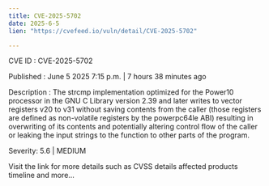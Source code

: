 ```yaml
---
title: CVE-2025-5702
date: 2025-6-5
lien: "https://cvefeed.io/vuln/detail/CVE-2025-5702"

---
```


CVE ID : CVE-2025-5702

Published :  June 5
2025
7:15 p.m. | 7 hours
38 minutes ago

Description : The strcmp implementation optimized for the Power10 processor in the GNU C Library version 2.39 and later writes to vector registers v20 to v31 without saving contents from the caller (those registers are defined as non-volatile registers by the powerpc64le ABI)
resulting in overwriting of its contents and potentially altering control flow of the caller
or leaking the input strings to the function to other parts of the program.

Severity: 5.6 | MEDIUM

Visit the link for more details
such as CVSS details
affected products
timeline
and more...
